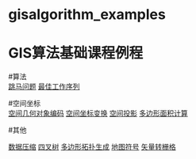 # gisalgorithm_examples
GIS算法基础课程例程
====
#算法<br>
[跳马问题](https://njnu-2019g-10170430-gusiyuan.github.io/myapp/Public/Jump.html)
[最佳工作序列](https://njnu-2019g-10170430-gusiyuan.github.io/myapp/Public/bestwork.html)
<br>

#空间坐标<br>
[空间几何对象编码](https://njnu-2019g-10170430-gusiyuan.github.io/myapp/Public/bestwork.html/Public/name.html)
[空间坐标变换](https://njnu-2019g-10170430-gusiyuan.github.io/myapp/Public/Jump.html/Public/名字转换.html)
[空间投影](https://njnu-2019g-10170430-gusiyuan.github.io/myapp/Public/Jump.html/Public/MapProjection.html)
[多边形面积计算](https://njnu-2019g-10170430-gusiyuan.github.io/myapp/Public/Jump.html/Public/Polygon.html)


#其他<br>


[数据压缩](https://njnu-2019g-10170430-gusiyuan.github.io/myapp/Public/Jump.html/Public/数据压缩.html)
[四叉树](https://njnu-2019g-10170430-gusiyuan.github.io/myapp/Public/Jump.html/Public/Quadtr.html)
[多边形拓扑生成](https://njnu-2019g-10170430-gusiyuan.github.io/myapp/Public/左转算法.html)
[地图符号](https://njnu-2019g-10170430-gusiyuan.github.io/myapp/Public/地图符号.html)
[矢量转栅格](https://njnu-2019g-10170430-gusiyuan.github.io/myapp/Public/矢量转栅格.html)
